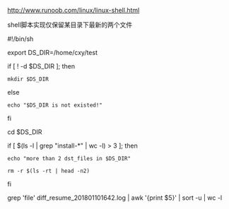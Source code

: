 http://www.runoob.com/linux/linux-shell.html





shell脚本实现仅保留某目录下最新的两个文件

#!/bin/sh



export DS_DIR=/home/cxy/test



if [ ! -d $DS_DIR ]; then

    mkdir $DS_DIR

else

    echo "$DS_DIR is not existed!"

fi



cd $DS_DIR

if [ $(ls -l | grep "install-*" | wc -l) > 3 ]; then

    echo "more than 2 dst_files in $DS_DIR"

    rm -r $(ls -rt | head -n2)

fi





grep 'file'  diff_resume_201801101642.log | awk '{print $5}' | sort -u | wc -l  